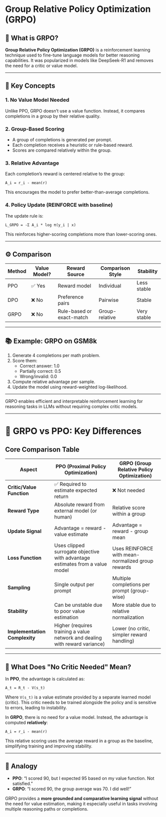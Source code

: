 # Group Relative Policy Optimization (GRPO)

## 🧠 What is GRPO?

**Group Relative Policy Optimization (GRPO)** is a reinforcement learning technique used to fine-tune language models for better reasoning capabilities. It was popularized in models like DeepSeek-R1 and removes the need for a critic or value model.

---

## 🎯 Key Concepts

### 1. No Value Model Needed
Unlike PPO, GRPO doesn’t use a value function. Instead, it compares completions in a group by their relative quality.

### 2. Group-Based Scoring
- A group of completions is generated per prompt.
- Each completion receives a heuristic or rule-based reward.
- Scores are compared relatively within the group.

### 3. Relative Advantage
Each completion’s reward is centered relative to the group:

```
A_i = r_i - mean(r)
```

This encourages the model to prefer better-than-average completions.

### 4. Policy Update (REINFORCE with baseline)
The update rule is:

```
L_GRPO = -Σ A_i * log π(y_i | x)
```

This reinforces higher-scoring completions more than lower-scoring ones.

---

## ⚙️ Comparison

| Method | Value Model? | Reward Source | Comparison Style | Stability |
|--------|--------------|----------------|------------------|-----------|
| PPO    | ✅ Yes        | Reward model   | Individual        | Less stable |
| DPO    | ❌ No         | Preference pairs | Pairwise         | Stable |
| GRPO   | ❌ No         | Rule-based or exact-match | Group-relative | Very stable |

---

## 📚 Example: GRPO on GSM8k

1. Generate 4 completions per math problem.
2. Score them:
   - Correct answer: 1.0
   - Partially correct: 0.5
   - Wrong/invalid: 0.0
3. Compute relative advantage per sample.
4. Update the model using reward-weighted log-likelihood.

---

GRPO enables efficient and interpretable reinforcement learning for reasoning tasks in LLMs without requiring complex critic models.


---

# 🔄 GRPO vs PPO: Key Differences

## Core Comparison Table

| Aspect | **PPO (Proximal Policy Optimization)** | **GRPO (Group Relative Policy Optimization)** |
|--------|-----------------------------------------|-----------------------------------------------|
| **Critic/Value Function** | ✅ Required to estimate expected return | ❌ Not needed |
| **Reward Type** | Absolute reward from external model (or human) | Relative score within a group |
| **Update Signal** | Advantage = reward - value estimate | Advantage = reward - group mean |
| **Loss Function** | Uses clipped surrogate objective with advantage estimates from a value model | Uses REINFORCE with mean-normalized group rewards |
| **Sampling** | Single output per prompt | Multiple completions per prompt (group-wise) |
| **Stability** | Can be unstable due to poor value estimation | More stable due to relative normalization |
| **Implementation Complexity** | Higher (requires training a value network and dealing with reward variance) | Lower (no critic, simpler reward handling) |

---

## 🧠 What Does "No Critic Needed" Mean?

In **PPO**, the advantage is calculated as:

```
A_t = R_t - V(s_t)
```

Where `V(s_t)` is a value estimate provided by a separate learned model (critic). This critic needs to be trained alongside the policy and is sensitive to errors, leading to instability.

In **GRPO**, there is no need for a value model. Instead, the advantage is computed **relatively**:

```
A_i = r_i - mean(r)
```

This relative scoring uses the average reward in a group as the baseline, simplifying training and improving stability.

---

## 🧪 Analogy

- **PPO**: “I scored 90, but I expected 95 based on my value function. Not satisfied.”
- **GRPO**: “I scored 90, the group average was 70. I did well!”

GRPO provides a **more grounded and comparative learning signal** without the need for value estimation, making it especially useful in tasks involving multiple reasoning paths or completions.

